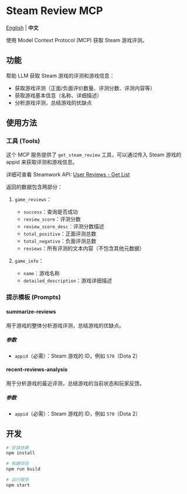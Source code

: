 # Steam Review MCP

[English](./README.md) | **中文**

使用 Model Context Protocol (MCP) 获取 Steam 游戏评测。

## 功能

帮助 LLM 获取 Steam 游戏的评测和游戏信息：

- 获取游戏评测（正面/负面评价数量、评测分数、评测内容等）
- 获取游戏基本信息（名称、详细描述）
- 分析游戏评测，总结游戏的优缺点

## 使用方法

### 工具 (Tools)

这个 MCP 服务提供了 `get_steam_review` 工具，可以通过传入 Steam 游戏的 appid 来获取评测和游戏信息。

详细可查看 Steamwork API: [User Reviews - Get List](https://partner.steamgames.com/doc/store/getreviews)

返回的数据包含两部分：

1. `game_reviews`：
   - `success`：查询是否成功
   - `review_score`：评测分数
   - `review_score_desc`：评测分数描述
   - `total_positive`：正面评测总数
   - `total_negative`：负面评测总数
   - `reviews`：所有评测的文本内容（不包含其他元数据）

2. `game_info`：
   - `name`：游戏名称
   - `detailed_description`：游戏详细描述

### 提示模板 (Prompts)

#### summarize-reviews

用于游戏的整体分析游戏评测，总结游戏的优缺点。

##### 参数

- `appid`（必需）：Steam 游戏的 ID，例如 `570`（Dota 2）


#### recent-reviews-analysis

用于分析游戏的最近评测，总结游戏的当前状态和玩家反馈。

##### 参数

- `appid`（必需）：Steam 游戏的 ID，例如 `570`（Dota 2）


## 开发

```bash
# 安装依赖
npm install

# 构建项目
npm run build

# 运行服务
npm start
``` 
